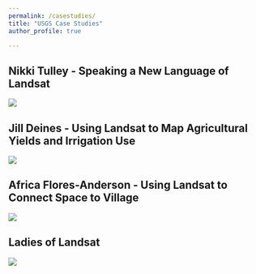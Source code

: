 ```yaml
---
permalink: /casestudies/
title: "USGS Case Studies"
author_profile: true

---
```


## **Nikki Tulley - Speaking a New Language of Landsat**
[![](https://markdown-videos.deta.dev/youtube/CAdx_gtbxvI)](https://youtu.be/CAdx_gtbxvI)

## **Jill Deines - Using Landsat to Map Agricultural Yields and Irrigation Use**
[![](https://markdown-videos.deta.dev/youtube/FM0X1NNZ4Jk)](https://youtu.be/FM0X1NNZ4Jk)

## **Africa Flores-Anderson - Using Landsat to Connect Space to Village**
[![](https://markdown-videos.deta.dev/youtube/oQkx78biUWY)](https://youtu.be/oQkx78biUWY)

## **Ladies of Landsat**
[![](https://markdown-videos.deta.dev/youtube/hlZWnGBeois)](https://youtu.be/hlZWnGBeois)




